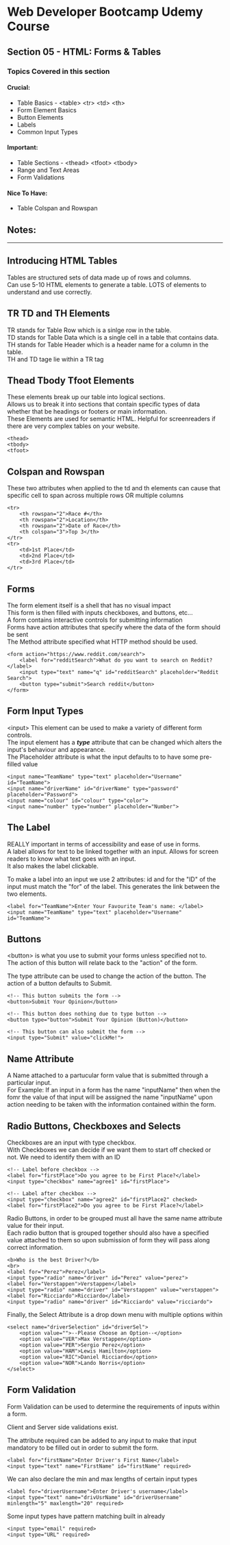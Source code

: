 # Web Developer Bootcamp Udemy Course

## Section 05 - HTML: Forms & Tables

### Topics Covered in this section

#### Crucial:
- Table Basics - \<table> \<tr> \<td> \<th> 
- Form Element Basics
- Button Elements
- Labels
- Common Input Types

#### Important:
- Table Sections - \<thead> \<tfoot> \<tbody>
- Range and Text Areas
- Form Validations 


#### Nice To Have:
- Table Colspan and Rowspan

## Notes:
- - -

## Introducing HTML Tables
Tables are structured sets of data made up of rows and columns.  
Can use 5-10 HTML elements to generate a table. LOTS of elements to understand and use correctly.

## TR TD and TH Elements
TR stands for Table Row which is a sinlge row in the table.  
TD stands for Table Data which is a single cell in a table that contains data.    
TH stands for Table Header which is a header name for a column in the table.    
TH and TD tage lie within a TR tag


## Thead Tbody Tfoot Elements
These elements break up our table into logical sections.  
Allows us to break it into sections that contain specific types of data whether that be headings or footers or main information.  
These Elements are used for semantic HTML. Helpful for screenreaders if there are very complex tables on your website.
```
<thead>
<tbody>
<tfoot>
```

## Colspan and Rowspan
These two attributes when applied to the td and th elements can cause that specific cell to span across multiple rows OR multiple columns
```
<tr>
    <th rowspan="2">Race #</th>
    <th rowspan="2">Location</th>
    <th rowspan="2">Date of Race</th>
    <th colspan="3">Top 3</th>
</tr>
<tr>
    <td>1st Place</td>
    <td>2nd Place</td>
    <td>3rd Place</td>
</tr>
```

## Forms
The form element itself is a shell that has no visual impact  
This form is then filled with inputs checkboxes, and buttons, etc...  
A form contains interactive controls for submitting information  
Forms have action attributes that specify where the data of the form should be sent  
The Method attribute specified what HTTP method should be used.
```
<form action="https://www.reddit.com/search">
    <label for="redditSearch">What do you want to search on Reddit?</label>
    <input type="text" name="q" id="redditSearch" placeholder="Reddit Search">            
    <button type="submit">Search reddit</button>
</form>
```

## Form Input Types
\<input> 
This element can be used to make a variety of different form controls.  
The input element has a ***type*** attribute that can be changed which alters the input's behaviour and appearance.  
The Placeholder attribute is what the input defaults to to have some pre-filled value
```
<input name="TeamName" type="text" placeholder="Username" id="TeamName"> 
<input name="driverName" id="driverName" type="password" placeholder="Password">
<input name="colour" id="colour" type="color">
<input name="number" type="number" placeholder="Number">
```


## The Label
REALLY important in terms of accessibility and ease of use in forms.  
A label allows for text to be linked together with an input. Allows for screen readers to know what text goes with an input.  
It also makes the label clickable.

To make a label into an input we use 2 attributes: id and for
the "ID" of the input must match the "for" of the label. This generates the link between the two elements.

```
<label for="TeamName">Enter Your Favourite Team's name: </label>
<input name="TeamName" type="text" placeholder="Username" id="TeamName"> 
```

## Buttons
\<button> is what you use to submit your forms unless specified not to.   
The action of this button will relate back to the "action" of the form. 

The type attribute can be used to change the action of the button. The action of a button defaults to Submit.
```
<!-- This button submits the form -->
<button>Submit Your Opinion</button>
        
<!-- This button does nothing due to type button -->
<button type="button">Submit Your Opinion (Button)</button>
        
<!-- This button can also submit the form -->
<input type="Submit" value="clickMe!">
```

## Name Attribute
A Name attached to a partucular form value that is submitted through a particular input.  
For Example: If an input in a form has the name "inputName" then when the fomr the value of that input will be assigned the name "inputName" upon action needing to be taken with the information contained within the form.

## Radio Buttons, Checkboxes and Selects
Checkboxes are an input with type checkbox.  
With Checkboxes we can decide if we want them to start off checked or not. We need to identify them with an ID

```
<!-- Label before checkbox -->
<label for="firstPlace">Do you agree to be First Place?</label>
<input type="checkbox" name="agree1" id="firstPlace">

<!-- Label after checkbox -->
<input type="checkbox" name="agree2" id="firstPlace2" checked>
<label for="firstPlace2">Do you agree to be First Place?</label>
```

Radio Buttons, in order to be grouped must all have the same name attribute value for their input.  
Each radio button that is grouped together should also have a specified value attached to them so upon submission of form they will pass along correct information.
```
<b>Who is the best Driver?</b> 
<br>
<label for="Perez">Perez</label>
<input type="radio" name="driver" id="Perez" value="perez">
<label for="Verstappen">Verstappen</label>
<input type="radio" name="driver" id="Verstappen" value="verstappen">
<label for="Ricciardo">Ricciardo</label>
<input type="radio" name="driver" id="Ricciardo" value="ricciardo">
```

Finally, the Select Attribute is a drop down menu with multiple options within
```
<select name="driverSelection" id="driverSel">
    <option value="">--Please Choose an Option--</option>
    <option value="VER">Max Verstappen</option>
    <option value="PER">Sergio Perez</option>
    <option value="HAM">Lewis Hamilton</option>
    <option value="RIC">Daniel Ricciardo</option>
    <option value="NOR">Lando Norris</option>
</select>
```

## Form Validation
Form Validation can be used to determine the requirements of inputs within a form.  

Client and Server side validations exist.

The attribute required can be added to any input to make that input mandatory to be filled out in order to submit the form.
```
<label for="firstName">Enter Driver's First Name</label>
<input type="text" name="FirstName" id="firstName" required>
```

We can also declare the min and max lengths of certain input types
```
<label for="driverUsername">Enter Driver's username</label>
<input type="text" name="drivUsrName" id="driverUsername" minlength="5" maxlength="20" required>
```

Some input types have pattern matching built in already
```
<input type="email" required>
<input type="URL" required>
```